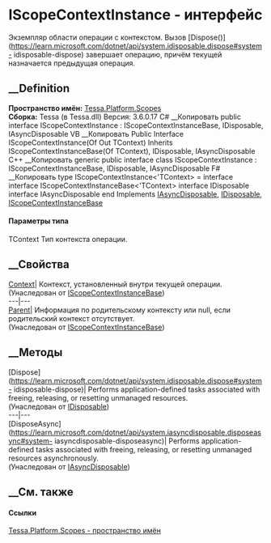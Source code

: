 # IScopeContextInstance<TContext> \- интерфейс
Экземпляр области операции с контекстом. Вызов
[Dispose()](https://learn.microsoft.com/dotnet/api/system.idisposable.dispose#system-
idisposable-dispose) завершает операцию, причём текущей назначается предыдущая
операция.
## __Definition
 **Пространство имён:** [Tessa.Platform.Scopes](N_Tessa_Platform_Scopes.htm)  
 **Сборка:** Tessa (в Tessa.dll) Версия: 3.6.0.17
C# __Копировать
     public interface IScopeContextInstance<out TContext> : IScopeContextInstanceBase<TContext>, 
    	IDisposable, IAsyncDisposable
VB __Копировать
     Public Interface IScopeContextInstance(Of Out TContext)
    	Inherits IScopeContextInstanceBase(Of TContext), IDisposable, IAsyncDisposable
C++ __Копировать
    generic<typename TContext>
    public interface class IScopeContextInstance : IScopeContextInstanceBase<TContext>, 
    	IDisposable, IAsyncDisposable
F# __Копировать
     type IScopeContextInstance<'TContext> = 
        interface
            interface IScopeContextInstanceBase<'TContext>
            interface IDisposable
            interface IAsyncDisposable
        end
Implements
    [IAsyncDisposable](https://learn.microsoft.com/dotnet/api/system.iasyncdisposable), [IDisposable](https://learn.microsoft.com/dotnet/api/system.idisposable), [IScopeContextInstanceBase](T_Tessa_Platform_Scopes_IScopeContextInstanceBase_1.htm)<TContext>
#### Параметры типа
TContext
    Тип контекста операции.
##  __Свойства
[Context](P_Tessa_Platform_Scopes_IScopeContextInstanceBase_1_Context.htm)|
Контекст, установленный внутри текущей операции.  
(Унаследован от
[IScopeContextInstanceBase<TContext>](T_Tessa_Platform_Scopes_IScopeContextInstanceBase_1.htm))  
---|---  
[Parent](P_Tessa_Platform_Scopes_IScopeContextInstanceBase_1_Parent.htm)|
Информация по родительскому контексту или null, если родительский контекст
отсутствует.  
(Унаследован от
[IScopeContextInstanceBase<TContext>](T_Tessa_Platform_Scopes_IScopeContextInstanceBase_1.htm))  
##  __Методы
[Dispose](https://learn.microsoft.com/dotnet/api/system.idisposable.dispose#system-
idisposable-dispose)| Performs application-defined tasks associated with
freeing, releasing, or resetting unmanaged resources.  
(Унаследован от
[IDisposable](https://learn.microsoft.com/dotnet/api/system.idisposable))  
---|---  
[DisposeAsync](https://learn.microsoft.com/dotnet/api/system.iasyncdisposable.disposeasync#system-
iasyncdisposable-disposeasync)| Performs application-defined tasks associated
with freeing, releasing, or resetting unmanaged resources asynchronously.  
(Унаследован от
[IAsyncDisposable](https://learn.microsoft.com/dotnet/api/system.iasyncdisposable))  
##  __См. также
#### Ссылки
[Tessa.Platform.Scopes - пространство имён](N_Tessa_Platform_Scopes.htm)
